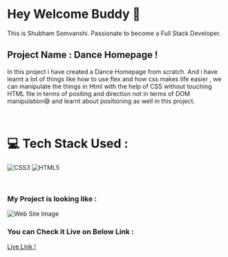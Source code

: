 # Hey Welcome Buddy 👋

This is Shubham Somvanshi. Passionate to become a Full Stack Developer.

## Project Name : **Dance Homepage !**

In this project i have created a Dance Homepage from scratch. And i have learnt a lot of things like how to use flex and how css makes life easier , we can manipulate the things in Html with the help of CSS without touching HTML file in terms of positing and direction not in terms of DOM manipulation😅 and learnt about positioning as well in this project.

</br>

# 💻 Tech Stack Used :

![CSS3](https://img.shields.io/badge/css3-%231572B6.svg?style=for-the-badge&logo=css3&logoColor=white) ![HTML5](https://img.shields.io/badge/html5-%23E34F26.svg?style=for-the-badge&logo=html5&logoColor=white)

</br>

### My Project is looking like :

![Web Site Image](./Assets/screencapture-127-0-0-1-5500-index-html-2022-07-28-21_03_16.png)

### You can Check it Live on Below Link :

[Live Link !](https://creatsomu.netlify.app/)
